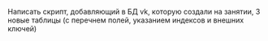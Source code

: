 Написать cкрипт, добавляющий в БД vk, которую создали на занятии, 3 новые таблицы (с перечнем полей, указанием индексов и внешних ключей)
